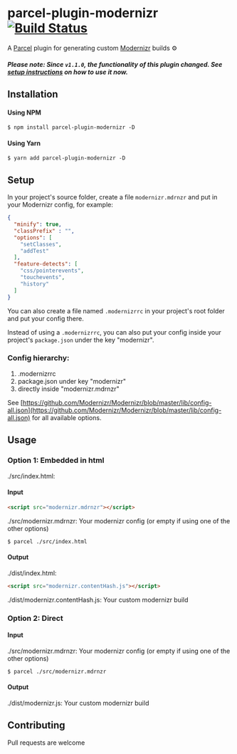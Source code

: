 # parcel-plugin-modernizr [![Build Status](https://travis-ci.com/hirasso/parcel-plugin-modernizr.svg?branch=master)](https://travis-ci.com/hirasso/parcel-plugin-modernizr)
A [Parcel](https://github.com/parcel-bundler/parcel) plugin for generating custom [Modernizr](https://github.com/Modernizr/Modernizr) builds ⚙️

##### Please note: Since `v1.1.0`, the functionality of this plugin changed. See [setup instructions](#setup) on how to use it now.

## Installation

#### Using NPM

```
$ npm install parcel-plugin-modernizr -D
```
#### Using Yarn
```
$ yarn add parcel-plugin-modernizr -D
```

## Setup

In your project's source folder, create a file `modernizr.mdrnzr` and put in your Modernizr config, for example:

```json
{
  "minify": true,
  "classPrefix" : "",
  "options": [
    "setClasses",
    "addTest"
  ],
  "feature-detects": [
    "css/pointerevents", 
    "touchevents", 
    "history"
  ]
}
```

You can also create a file named `.modernizrrc` in your project's root folder and put your config there.

Instead of using a `.modernizrrc`, you can also put your config inside your project's `package.json` under the key "modernizr".

### Config hierarchy:

1. .modernizrrc
2. package.json under key "modernizr"
3. directly inside "modernizr.mdrnzr"

See [https://github.com/Modernizr/Modernizr/blob/master/lib/config-all.json](https://github.com/Modernizr/Modernizr/blob/master/lib/config-all.json) for all available options.

## Usage

### Option 1: Embedded in html

./src/index.html:

#### Input

```html
<script src="modernizr.mdrnzr"></script>
```
./src/modernizr.mdrnzr: Your modernizr config (or empty if using one of the other options)


```
$ parcel ./src/index.html
```

#### Output

./dist/index.html:

```html
<script src="modernizr.contentHash.js"></script>
```
./dist/modernizr.contentHash.js: Your custom modernizr build

### Option 2: Direct

#### Input

./src/modernizr.mdrnzr: Your modernizr config (or empty if using one of the other options)

```
$ parcel ./src/modernizr.mdrnzr
```
#### Output

./dist/modernizr.js: Your custom modernizr build


## Contributing
Pull requests are welcome
